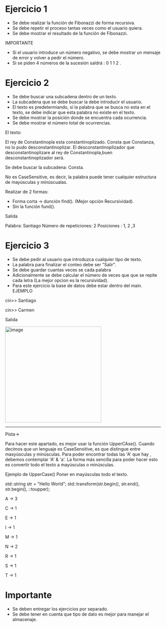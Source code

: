 # Ejercicio 1

- Se debe realizar la función de Fibonazzi de forma recursiva.
- Se debe repetir el proceso tantas veces como el usuario quiera.
- Se debe mostrar el resultado de la función de Fibonazzi.

IMPORTANTE

- Si el usuario introduce un número negativo, se debe mostrar un mensaje de error y volver a pedir el número.
- Si se piden 4 números de la sucesión saldrá : 0 1 1 2 .

# Ejercicio 2

- Se debe buscar una subcadena dentro de un texto.
- La subcadena que se debe buscar la debe introducir el usuario.
- El texto es predetermiando, si la palabra que se busca no esta en el texto, se debe indicar que esta palabra no existe en el texto.
- Se debe mostrar la posición donde se encuentra cada ocurrencia.
- Se debe mostrar el número total de ocurrencias.

El texto:

El rey de Constantinopla esta constantinoplizado.
Consta que Constanza, no lo pudo desconstantinoplizar.
El desconstantinoplizador que desconstantinoplizare al rey de Constantinopla,buen desconstantinoplizador será.

Se debe buscar la subcadena: Consta.

No es CaseSensitive, es decir, la palabra puede tener cualquier estructura de mayúsculas y minúscualas.

Realizar de 2 formas:

- Forma corta -> dunción find(). (Mejor opción Recursividad).
- Sin la función fund().

Salida

Palabra: Santiago
Número de repeticiones: 2
Posiciones : 1, 2 ,3

# Ejercicio 3

- Se debe pedir al usuario que introduzca cualquier tipo de texto.
- La palabra para finalizar el conteo debe ser "Salir".
- Se debe guardar cuantas veces se cada palabra
- Adicionalmente se debe calcular el número de veces que que se repite cada letra (La mejor opcion es la recursividad).
- Para este ejercicio la base de datos debe estar dentro del main.
  EJEMPLO

cin>> Santiago

cin>> Carmen

Salida

<img width="311" alt="image" src="https://github.com/carmenschez5/Apuntes/assets/54994511/4872fef8-22b2-46ac-97fd-f879e3381d58">

---

Pista->

Para hacer este apartado, es mejor usar la función UpperCAse().
Cuando decimos que un lenguaje es CaseSensitive, es que distingue entre masyúsculas y minúsculas.
Para poder encontrar todas las 'A' que hay , debemos contemplar 'A' & 'a'. La forma más sencilla para poder hacer esto es convertir todo el texto a mayúsculas o minúsculas.

Ejemplo de UpperCase() Poner en mayúsculas todo el texto.

std::string str = "Hello World";
std::transform(str.begin(), str.end(), str.begin(), ::toupper);

A -> 3

C -> 1

E -> 1

I -> 1

M -> 1

N -> 2

R -> 1

S -> 1

T -> 1

# Importante

- Se deben entregar los ejercicios por separado.
- Se debe tener en cuenta que tipo de dato es mejor para manejar el almacenaje.
